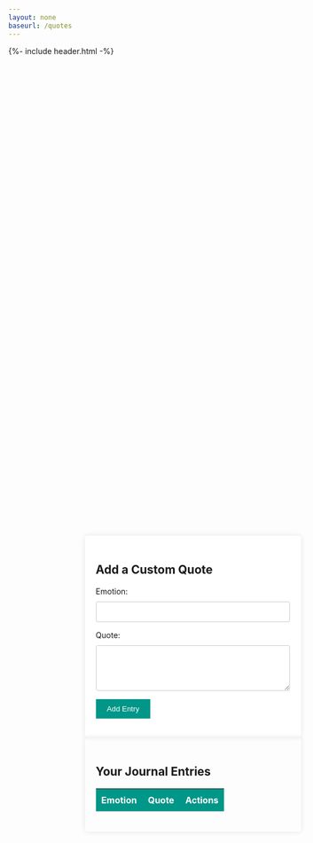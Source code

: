 ```yaml
---
layout: none
baseurl: /quotes
---
```


<html>
<head>
    <meta charset="UTF-8">
    <meta name="viewport" content="width=device-width, initial-scale=1.0">
</head>
<body>
{%- include header.html -%}
    <main>
        <section class="form-container">
            <h2>Add a Custom Quote</h2>
            <form action="https://ptbackend.stu.nighthawkcodingsociety.com/api/quote/post/" method="POST">
                <label for="emotion">Emotion:</label>
                <input type="text" id="emotion" name="emotion" required>
                <label for="quote">Quote:</label>
                <textarea id="quote" name="quote" rows="4" required></textarea>
                <button type="submit">Add Entry</button>
            </form>
        </section>
        <section class="diary-notebook">
            <h2>Your Journal Entries</h2>
            <table>
                <thead>
                    <tr>
                        <th>Emotion</th>
                        <th>Quote</th>
                        <th>Actions</th>
                    </tr>
                </thead>
                <tbody>
                    <!-- Entries will be populated here using JavaScript -->
                </tbody>
                <tr class="edit-form-template" style="display: none;">
                    <td><input type="text" class="edit-emotion" required></td>
                    <td><textarea class="edit-quote" rows="4" required></textarea></td>
                    <td class="action-buttons">
                        <button class="save" data-id="">Save</button>
                        <button class="cancel">Cancel</button>
                    </td>
                </tr>
            </table>
        </section>
    </main>
</body>
</html>

 <style>
    body {
        background-color: linear-gradient(#FFBF46, #FF99C9);  
    }
    main {
        padding: 20px;
        position: absolute;
        top: 25%;
        left: 36%;
    }
    /* Notebook-style lines */
     .diary-notebook {
        padding: 20px;
        border-radius: 5px;
        box-shadow: 0 0 10px rgba(0, 0, 0, 0.1);
        width: 350;
        position: relative;
    }
    table {
        width: 100%;
        border-collapse: collapse;
    }
    th, td {
        border-bottom: 1px solid #ccc;
        padding: 10px;
        text-align: left;
    }
    th {
        background-color: #009688;
        color: #fff;
    }
    .action-buttons button {
        background-color: #009688;
        color: #fff;
        border: none;
        padding: 5px 10px;
        cursor: pointer;
    }
    .action-buttons button.edit {
        background-color: #17A2B8;
    }
    .action-buttons button.delete {
        background-color: #DC3545;
    }
    /* Form styles */
    .form-container {
        background-color: #fff;
        padding: 20px;
        border-radius: 5px;
        box-shadow: 0 0 10px rgba(0, 0, 0, 0.1);
        position: relative;
    }
    .form-container label {
        display: block;
        margin-bottom: 10px;
    }
    .form-container input[type="text"],
    .form-container select,
    .form-container textarea {
        width: 100%;
        padding: 10px;
        margin-bottom: 15px;
        border: 1px solid #ccc;
        border-radius: 3px;
    }
    .form-container button {
        background-color: #009688;
        color: #fff;
        border: none;
        padding: 10px 20px;
        cursor: pointer;
    }
</style>